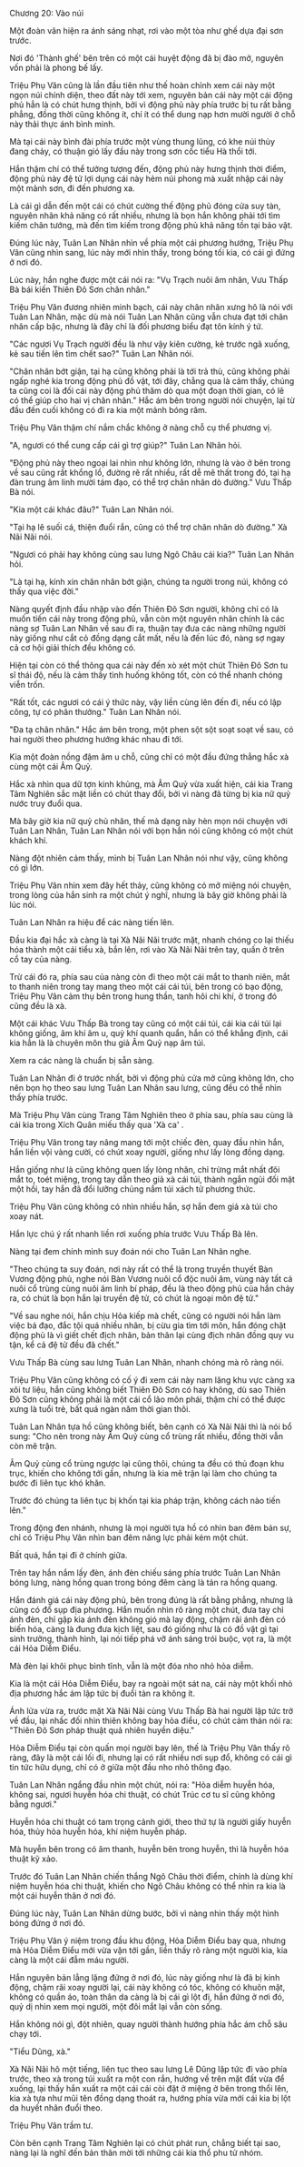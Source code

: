 




Chương 20: Vào núi


Một đoàn vân hiện ra ánh sáng nhạt, rơi vào một tòa như ghế dựa đại sơn trước.

Nơi đó 'Thành ghế' bên trên có một cái huyệt động đã bị đào mở, nguyên vốn phải là phong bế lấy.

Triệu Phụ Vân cũng là lần đầu tiên như thế hoàn chỉnh xem cái này một ngọn núi chính diện, theo đất này tới xem, nguyên bản cái này một cái động phủ hẳn là có chút hưng thịnh, bởi vì động phủ này phía trước bị tu rất bằng phẳng, đồng thời cũng không ít, chí ít có thể dung nạp hơn mười người ở chỗ này thải thực ánh bình minh.

Mà tại cái này bình đài phía trước một vùng thung lũng, có khe núi thủy đang chảy, có thuận gió lấy đầu này trong sơn cốc tiểu Hà thổi tới.

Hắn thậm chí có thể tưởng tượng đến, động phủ này hưng thịnh thời điểm, động phủ này đệ tử lợi dụng cái này hẻm núi phong mà xuất nhập cái này một mảnh sơn, đi đến phương xa.

Là cái gì dẫn đến một cái có chút cường thế động phủ đóng cửa suy tàn, nguyên nhân khả năng có rất nhiều, nhưng là bọn hắn không phải tới tìm kiếm chân tướng, mà đến tìm kiếm trong động phủ khả năng tồn tại bảo vật.

Đúng lúc này, Tuân Lan Nhân nhìn về phía một cái phương hướng, Triệu Phụ Vân cũng nhìn sang, lúc này mới nhìn thấy, trong bóng tối kia, có cái gì đứng ở nơi đó.

Lúc này, hắn nghe được một cái nói ra: "Vụ Trạch nuôi âm nhân, Vưu Thấp Bà bái kiến Thiên Đô Sơn chân nhân."

Triệu Phụ Vân đương nhiên minh bạch, cái này chân nhân xưng hô là nói với Tuân Lan Nhân, mặc dù mà nói Tuân Lan Nhân cũng vẫn chưa đạt tới chân nhân cấp bậc, nhưng là đây chỉ là đối phương biểu đạt tôn kính ý tứ.

"Các ngươi Vụ Trạch người đều là như vậy kiên cường, kẻ trước ngã xuống, kẻ sau tiến lên tìm chết sao?" Tuân Lan Nhân nói.

"Chân nhân bớt giận, tại hạ cũng không phải là tới trả thù, cũng không phải ngấp nghé kia trong động phủ đồ vật, tới đây, chẳng qua là cảm thấy, chúng ta cũng coi là đối cái này động phủ thăm dò qua một đoạn thời gian, có lẽ có thể giúp cho hai vị chân nhân." Hắc ám bên trong người nói chuyện, lại từ đầu đến cuối không có đi ra kia một mảnh bóng râm.

Triệu Phụ Vân thậm chí nắm chắc không ở nàng chỗ cụ thể phương vị.

"A, ngươi có thể cung cấp cái gì trợ giúp?" Tuân Lan Nhân hỏi.

"Động phủ này theo ngoại lai nhìn như không lớn, nhưng là vào ở bên trong về sau cũng rất khổng lồ, đường rẽ rất nhiều, rất dễ mê thất trong đó, tại hạ đàn trung âm linh mười tám đạo, có thể trợ chân nhân dò đường." Vưu Thấp Bà nói.

"Kia một cái khác đâu?" Tuân Lan Nhân nói.

"Tại hạ lê suối cá, thiện đuổi rắn, cũng có thể trợ chân nhân dò đường." Xà Nãi Nãi nói.

"Ngươi có phải hay không cùng sau lưng Ngô Châu cái kia?" Tuân Lan Nhân hỏi.

"Là tại hạ, kính xin chân nhân bớt giận, chúng ta người trong núi, không có thấy qua việc đời."

Nàng quyết định đầu nhập vào đến Thiên Đô Sơn người, không chỉ có là muốn tiến cái này trong động phủ, vẫn còn một nguyên nhân chính là các nàng sợ Tuân Lan Nhân về sau đi ra, thuận tay đưa các nàng những người này giống như cắt cỏ đồng dạng cắt mất, nếu là đến lúc đó, nàng sợ ngay cả cơ hội giải thích đều không có.

Hiện tại còn có thể thông qua cái này đến xò xét một chút Thiên Đô Sơn tu sĩ thái độ, nếu là cảm thấy tình huống không tốt, còn có thể nhanh chóng viễn trốn.

"Rất tốt, các ngươi có cái ý thức này, vậy liền cùng lên đến đi, nếu có lập công, tự có phân thưởng." Tuân Lan Nhân nói.

"Đa tạ chân nhân." Hắc ám bên trong, một phen sột sột soạt soạt về sau, có hai người theo phương hướng khác nhau đi tới.

Kia một đoàn nồng đậm âm u chỗ, cũng chỉ có một đầu đứng thẳng hắc xà cùng một cái Âm Quỷ.

Hắc xà nhìn qua dữ tợn kinh khủng, mà Âm Quỷ vừa xuất hiện, cái kia Trang Tâm Nghiên sắc mặt liền có chút thay đổi, bởi vì nàng đã từng bị kia nữ quỷ nước truy đuổi qua.

Mà bây giờ kia nữ quỷ chủ nhân, thế mà dạng này hèn mọn nói chuyện với Tuân Lan Nhân, Tuân Lan Nhân nói với bọn hắn nói cũng không có một chút khách khí.

Nàng đột nhiên cảm thấy, mình bị Tuân Lan Nhân nói như vậy, cũng không có gì lớn.

Triệu Phụ Vân nhìn xem đây hết thảy, cũng không có mở miệng nói chuyện, trong lòng của hắn sinh ra một chút ý nghĩ, nhưng là bây giờ không phải là lúc nói.

Tuân Lan Nhân ra hiệu để các nàng tiến lên.

Đầu kia đại hắc xà càng là tại Xà Nãi Nãi trước mặt, nhanh chóng co lại thiếu hóa thành một cái tiểu xà, bắn lên, rơi vào Xà Nãi Nãi trên tay, quấn ở trên cổ tay của nàng.

Trừ cái đó ra, phía sau của nàng còn đi theo một cái mắt to thanh niên, mắt to thanh niên trong tay mang theo một cái cái túi, bên trong có bạo động, Triệu Phụ Vân cảm thụ bên trong hung thần, tanh hôi chi khí, ở trong đó cũng đều là xà.

Một cái khác Vưu Thấp Bà trong tay cũng có một cái túi, cái kia cái túi lại không giống, âm khí âm u, quỷ khí quanh quẩn, hắn có thể khẳng định, cái kia hẳn là là chuyên môn thu giả Âm Quỷ nạp âm túi.

Xem ra các nàng là chuẩn bị sẵn sàng.

Tuân Lan Nhân đi ở trước nhất, bởi vì động phủ cửa mở cũng không lớn, cho nên bọn họ theo sau lưng Tuân Lan Nhân sau lưng, cũng đều có thể nhìn thấy phía trước.

Mà Triệu Phụ Vân cùng Trang Tâm Nghiên theo ở phía sau, phía sau cùng là cái kia trong Xích Quân miếu thấy qua 'Xà ca' .

Triệu Phụ Vân trong tay nâng mang tới một chiếc đèn, quay đầu nhìn hắn, hắn liền vội vàng cười, có chút xoay người, giống như lấy lòng đồng dạng.

Hắn giống như là cũng không quen lấy lòng nhân, chỉ trừng mắt nhất đôi mắt to, toét miệng, trong tay dẫn theo giả xà cái túi, thành ngắn ngủi đối mặt một hồi, tay hắn đã đổi lưỡng chủng nắm túi xách tử phương thức.

Triệu Phụ Vân cũng không có nhìn nhiều hắn, sợ hắn đem giả xà túi cho xoay nát.

Hắn lực chú ý rất nhanh liền rơi xuống phía trước Vưu Thấp Bà lên.

Nàng tại đem chính mình suy đoán nói cho Tuân Lan Nhân nghe.

"Theo chúng ta suy đoán, nơi này rất có thể là trong truyền thuyết Bàn Vương động phủ, nghe nói Bàn Vương nuôi cổ độc nuôi âm, vùng này tất cả nuôi cổ trùng cùng nuôi âm linh bí pháp, đều là theo động phủ của hắn chảy ra, có chút là bọn hắn lại truyền đệ tử, có chút là ngoại môn đệ tử."

"Về sau nghe nói, hắn chịu Hỏa kiếp mà chết, cũng có người nói hắn làm việc bá đạo, đắc tội quá nhiều nhân, bị cừu gia tìm tới môn, hắn đóng chặt động phủ là vì giết chết địch nhân, bản thân lại cùng địch nhân đồng quy vu tận, kể cả đệ tử đều đã chết."

Vưu Thấp Bà cùng sau lưng Tuân Lan Nhân, nhanh chóng mà rõ ràng nói.

Triệu Phụ Vân cũng không có cố ý đi xem cái này nam lăng khu vực càng xa xôi tư liệu, hắn cũng không biết Thiên Đô Sơn có hay không, dù sao Thiên Đô Sơn cũng không phải là một cái cổ lão môn phái, thậm chí có thể được xưng là tuổi trẻ, bất quá ngàn năm thời gian thôi.

Tuân Lan Nhân tựa hồ cũng không biết, bên cạnh có Xà Nãi Nãi thì là nói bổ sung: "Cho nên trong này Âm Quỷ cùng cổ trùng rất nhiều, đồng thời vẫn còn mê trận.

Âm Quỷ cùng cổ trùng ngược lại cũng thôi, chúng ta đều có thủ đoạn khu trục, khiến cho không tới gần, nhưng là kia mê trận lại làm cho chúng ta bước đi liên tục khó khăn.

Trước đó chúng ta liên tục bị khốn tại kia pháp trận, không cách nào tiến lên."

Trong động đen nhánh, nhưng là mọi người tựa hồ có nhìn ban đêm bản sự, chỉ có Triệu Phụ Vân nhìn ban đêm năng lực phải kém một chút.

Bất quá, hắn tại đi ở chính giữa.

Trên tay hắn nắm lấy đèn, ánh đèn chiếu sáng phía trước Tuân Lan Nhân bóng lưng, nàng hồng quan trong bóng đêm càng là tản ra hồng quang.

Hắn đánh giá cái này động phủ, bên trong đúng là rất bằng phẳng, nhưng là cũng có đổ sụp địa phương. Hắn muốn nhìn rõ ràng một chút, đưa tay chỉ ánh đèn, chỉ gặp kia ánh đèn không gió mà lay động, chậm rãi ánh đèn có biến hóa, càng là đung đưa kịch liệt, sau đó giống như là có đồ vật gì tại sinh trưởng, thành hình, lại nói tiếp phá vỡ ánh sáng trói buộc, vọt ra, là một cái Hỏa Diễm Điểu.

Mà đèn lại khôi phục bình tĩnh, vẫn là một đóa nho nhỏ hỏa diễm.

Kia là một cái Hỏa Diễm Điểu, bay ra ngoài một sát na, cái này một khối nhỏ địa phương hắc ám lập tức bị đuổi tản ra không ít.

Ánh lửa vừa ra, trước mặt Xà Nãi Nãi cùng Vưu Thấp Bà hai người lập tức trở về đầu, lại nhấc đối nhìn thiên không bay hỏa điểu, có chút cảm thán nói ra: "Thiên Đô Sơn pháp thuật quả nhiên huyền diệu."

Hỏa Diễm Điểu tại còn quấn mọi người bay lên, thế là Triệu Phụ Vân thấy rõ ràng, đây là một cái lối đi, nhưng lại có rất nhiều nơi sụp đổ, không có cái gì tin tức hữu dụng, chỉ có ở giữa một đầu nho nhỏ thông đạo.

Tuân Lan Nhân ngẩng đầu nhìn một chút, nói ra: "Hỏa diễm huyễn hóa, không sai, ngươi huyễn hóa chi thuật, có chút Trúc cơ tu sĩ cũng không bằng ngươi."

Huyễn hóa chi thuật có tam trọng cảnh giới, theo thứ tự là người giấy huyễn hóa, thủy hỏa huyễn hóa, khí niệm huyễn pháp.

Mà huyễn bên trong có âm thanh, huyễn bên trong huyễn, thì là huyễn hóa thuật kỹ xảo.

Trước đó Tuân Lan Nhân chiến thắng Ngô Châu thời điểm, chính là dùng khí niệm huyễn hóa chi thuật, khiến cho Ngô Châu không có thể nhìn ra kia là một cái huyễn thân ở nơi đó.

Đúng lúc này, Tuân Lan Nhân dừng bước, bởi vì nàng nhìn thấy một hình bóng đứng ở nơi đó.

Triệu Phụ Vân ý niệm trong đầu khu động, Hỏa Diễm Điểu bay qua, nhưng mà Hỏa Diễm Điểu mới vừa vặn tới gần, liền thấy rõ ràng một người kia, kia càng là một cái đẫm máu người.

Hắn nguyên bản lẳng lặng đứng ở nơi đó, lúc này giống như là đã bị kinh động, chậm rãi xoay người lại, cái này không có tóc, không có khuôn mặt, không có quần áo, toàn thân da càng là bị cái gì lột đi, hắn đứng ở nơi đó, quỷ dị nhìn xem mọi người, một đôi mắt lại vẫn còn sống.

Hắn không nói gì, đột nhiên, quay người thành hướng phía hắc ám chỗ sâu chạy tới.

"Tiểu Dũng, xà."

Xà Nãi Nãi hô một tiếng, liên tục theo sau lưng Lê Dũng lập tức đi vào phía trước, theo xà trong túi xuất ra một con rắn, hướng về trên mặt đất vừa để xuống, lại thấy hắn xuất ra một cái cái còi đặt ở miệng ở bên trong thổi lên, kia xà tựa như mũi tên đồng dạng thoát ra, hướng phía vừa mới cái kia bị lột da huyết nhân đuổi theo.

Triệu Phụ Vân trầm tư.

Còn bên cạnh Trang Tâm Nghiên lại có chút phát run, chẳng biết tại sao, nàng lại là nghĩ đến bản thân mời tới những cái kia thổ phu tử nhóm.





